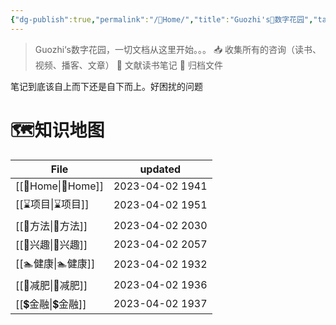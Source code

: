 ```yaml
---
{"dg-publish":true,"permalink":"/🌿Home/","title":"Guozhi's🌿数字花园","tags":["🗺","gardenEntry","gardenEntry","gardenEntry","gardenEntry","gardenEntry","gardenEntry","gardenEntry"]}
---
```


  
> Guozhi‘s数字花园，一切文档从这里开始。。。
📥  收集所有的咨询（读书、视频、播客、文章）
🌱 文献读书笔记
🌲 归档文件

笔记到底该自上而下还是自下而上。好困扰的问题

# 🗺知识地图
| File                  | updated         |
| --------------------- | --------------- |
| [[🌿Home\|🌿Home]] | 2023-04-02 1941 |
| [[⌛项目\|⌛项目]]       | 2023-04-02 1951 |
| [[🥇方法\|🥇方法]]     | 2023-04-02 2030 |
| [[🦦兴趣\|🦦兴趣]]     | 2023-04-02 2057 |
| [[🏊健康\|🏊健康]]     | 2023-04-02 1932 |
| [[🏃减肥\|🏃减肥]]     | 2023-04-02 1936 |
| [[💲金融\|💲金融]]     | 2023-04-02 1937 |


